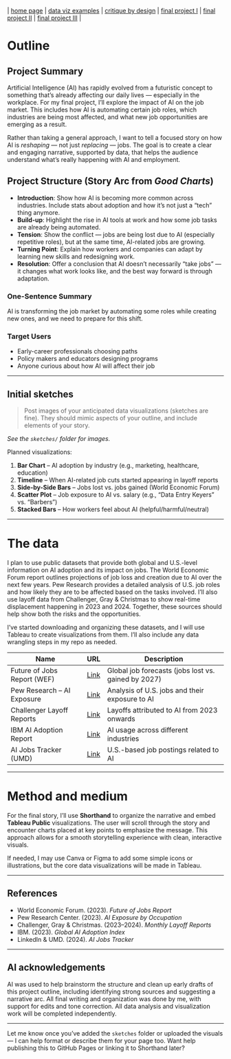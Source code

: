 | [home page]((https://smadinen7.github.io/saipranav_tswd-portfolio/)) | [data viz examples](dataviz-examples) | [critique by design](critique-by-design) | [final project I](final-project-part-one) | [final project II](final-project-part-two) | [final project III](final-project-part-three) |

# Outline

## Project Summary  
Artificial Intelligence (AI) has rapidly evolved from a futuristic concept to something that’s already affecting our daily lives — especially in the workplace. For my final project, I’ll explore the impact of AI on the job market. This includes how AI is automating certain job roles, which industries are being most affected, and what new job opportunities are emerging as a result.

Rather than taking a general approach, I want to tell a focused story on how AI is *reshaping* — not just *replacing* — jobs. The goal is to create a clear and engaging narrative, supported by data, that helps the audience understand what’s really happening with AI and employment.

## Project Structure (Story Arc from *Good Charts*)

- **Introduction**: Show how AI is becoming more common across industries. Include stats about adoption and how it’s not just a “tech” thing anymore.
- **Build-up**: Highlight the rise in AI tools at work and how some job tasks are already being automated.
- **Tension**: Show the conflict — jobs are being lost due to AI (especially repetitive roles), but at the same time, AI-related jobs are growing. 
- **Turning Point**: Explain how workers and companies can adapt by learning new skills and redesigning work.
- **Resolution**: Offer a conclusion that AI doesn’t necessarily “take jobs” — it changes what work looks like, and the best way forward is through adaptation.

### One-Sentence Summary  
AI is transforming the job market by automating some roles while creating new ones, and we need to prepare for this shift.

### Target Users  
- Early-career professionals choosing paths  
- Policy makers and educators designing programs  
- Anyone curious about how AI will affect their job

---

## Initial sketches

> Post images of your anticipated data visualizations (sketches are fine). They should mimic aspects of your outline, and include elements of your story.

_See the `sketches/` folder for images._

Planned visualizations:
1. **Bar Chart** – AI adoption by industry (e.g., marketing, healthcare, education)
2. **Timeline** – When AI-related job cuts started appearing in layoff reports
3. **Side-by-Side Bars** – Jobs lost vs. jobs gained (World Economic Forum)
4. **Scatter Plot** – Job exposure to AI vs. salary (e.g., “Data Entry Keyers” vs. “Barbers”)
5. **Stacked Bars** – How workers feel about AI (helpful/harmful/neutral)

---

# The data

I plan to use public datasets that provide both global and U.S.-level information on AI adoption and its impact on jobs. The World Economic Forum report outlines projections of job loss and creation due to AI over the next few years. Pew Research provides a detailed analysis of U.S. job roles and how likely they are to be affected based on the tasks involved. I’ll also use layoff data from Challenger, Gray & Christmas to show real-time displacement happening in 2023 and 2024. Together, these sources should help show both the risks and the opportunities.

I’ve started downloading and organizing these datasets, and I will use Tableau to create visualizations from them. I’ll also include any data wrangling steps in my repo as needed.

| Name | URL | Description |
|------|-----|-------------|
| Future of Jobs Report (WEF) | [Link](https://www.weforum.org/reports/future-of-jobs-report-2023) | Global job forecasts (jobs lost vs. gained by 2027) |
| Pew Research – AI Exposure | [Link](https://www.pewresearch.org/short-reads/2023/07/26/which-us-workers-are-more-exposed-to-ai-on-their-jobs/) | Analysis of U.S. jobs and their exposure to AI |
| Challenger Layoff Reports | [Link](https://www.challengergray.com/press/) | Layoffs attributed to AI from 2023 onwards |
| IBM AI Adoption Report | [Link](https://www.ibm.com/downloads/cas/EXLQBMRA) | AI usage across different industries |
| AI Jobs Tracker (UMD) | [Link](https://ai-companies-linkup.opendata.arcgis.com/) | U.S.-based job postings related to AI |

---

# Method and medium

For the final story, I’ll use **Shorthand** to organize the narrative and embed **Tableau Public** visualizations. The user will scroll through the story and encounter charts placed at key points to emphasize the message. This approach allows for a smooth storytelling experience with clean, interactive visuals.

If needed, I may use Canva or Figma to add some simple icons or illustrations, but the core data visualizations will be made in Tableau.

---

## References

- World Economic Forum. (2023). *Future of Jobs Report*  
- Pew Research Center. (2023). *AI Exposure by Occupation*  
- Challenger, Gray & Christmas. (2023–2024). *Monthly Layoff Reports*  
- IBM. (2023). *Global AI Adoption Index*  
- LinkedIn & UMD. (2024). *AI Jobs Tracker*

---

## AI acknowledgements

AI was used to help brainstorm the structure and clean up early drafts of this project outline, including identifying strong sources and suggesting a narrative arc. All final writing and organization was done by me, with support for edits and tone correction. All data analysis and visualization work will be completed independently.

---

Let me know once you’ve added the `sketches` folder or uploaded the visuals — I can help format or describe them for your page too. Want help publishing this to GitHub Pages or linking it to Shorthand later?
